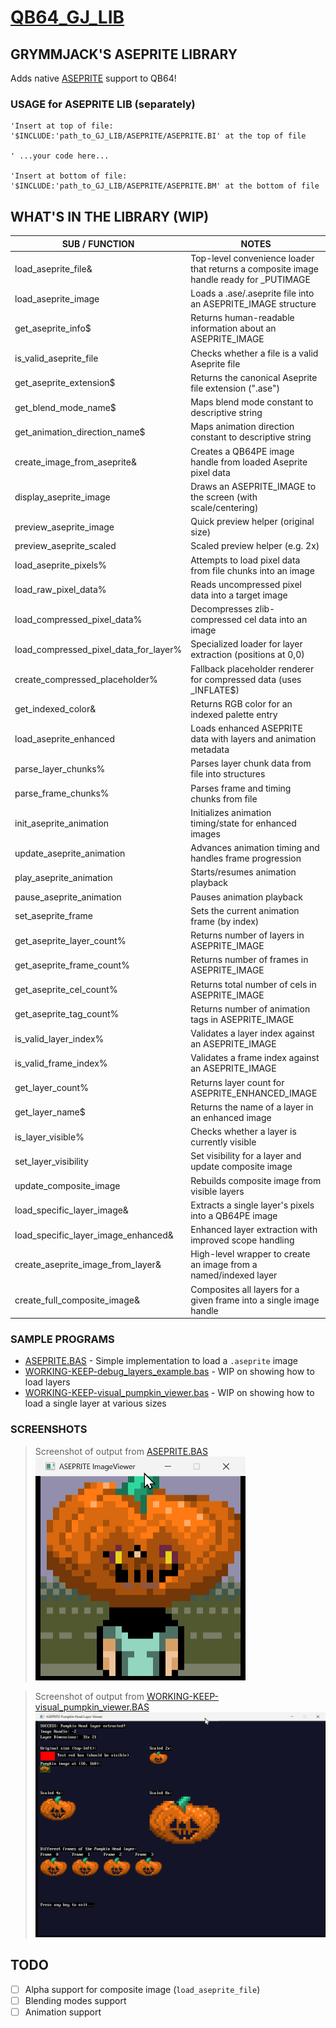 # [QB64_GJ_LIB](../README.md)
## GRYMMJACK'S ASEPRITE LIBRARY

Adds native [ASEPRITE](https://www.aseprite.org/) support to QB64!

### USAGE for ASEPRITE LIB (separately)
```basic
'Insert at top of file:
'$INCLUDE:'path_to_GJ_LIB/ASEPRITE/ASEPRITE.BI' at the top of file

' ...your code here...

'Insert at bottom of file: 
'$INCLUDE:'path_to_GJ_LIB/ASEPRITE/ASEPRITE.BM' at the bottom of file
```



## WHAT'S IN THE LIBRARY (WIP)
| SUB / FUNCTION | NOTES |
|----------------|-------|
| load_aseprite_file&      | Top-level convenience loader that returns a composite image handle ready for _PUTIMAGE
| load_aseprite_image      | Loads a .ase/.aseprite file into an ASEPRITE_IMAGE structure
| get_aseprite_info$       | Returns human-readable information about an ASEPRITE_IMAGE
| is_valid_aseprite_file   | Checks whether a file is a valid Aseprite file
| get_aseprite_extension$  | Returns the canonical Aseprite file extension (".ase")
| get_blend_mode_name$     | Maps blend mode constant to descriptive string
| get_animation_direction_name$ | Maps animation direction constant to descriptive string
| create_image_from_aseprite&| Creates a QB64PE image handle from loaded Aseprite pixel data
| display_aseprite_image   | Draws an ASEPRITE_IMAGE to the screen (with scale/centering)
| preview_aseprite_image   | Quick preview helper (original size)
| preview_aseprite_scaled  | Scaled preview helper (e.g. 2x)
| load_aseprite_pixels%    | Attempts to load pixel data from file chunks into an image
| load_raw_pixel_data%     | Reads uncompressed pixel data into a target image
| load_compressed_pixel_data% | Decompresses zlib-compressed cel data into an image
| load_compressed_pixel_data_for_layer% | Specialized loader for layer extraction (positions at 0,0)
| create_compressed_placeholder% | Fallback placeholder renderer for compressed data (uses _INFLATE$)
| get_indexed_color&       | Returns RGB color for an indexed palette entry
| load_aseprite_enhanced   | Loads enhanced ASEPRITE data with layers and animation metadata
| parse_layer_chunks%      | Parses layer chunk data from file into structures
| parse_frame_chunks%      | Parses frame and timing chunks from file
| init_aseprite_animation  | Initializes animation timing/state for enhanced images
| update_aseprite_animation| Advances animation timing and handles frame progression
| play_aseprite_animation  | Starts/resumes animation playback
| pause_aseprite_animation | Pauses animation playback
| set_aseprite_frame       | Sets the current animation frame (by index)
| get_aseprite_layer_count%| Returns number of layers in ASEPRITE_IMAGE
| get_aseprite_frame_count%| Returns number of frames in ASEPRITE_IMAGE
| get_aseprite_cel_count%  | Returns total number of cels in ASEPRITE_IMAGE
| get_aseprite_tag_count%  | Returns number of animation tags in ASEPRITE_IMAGE
| is_valid_layer_index%    | Validates a layer index against an ASEPRITE_IMAGE
| is_valid_frame_index%    | Validates a frame index against an ASEPRITE_IMAGE
| get_layer_count%         | Returns layer count for ASEPRITE_ENHANCED_IMAGE
| get_layer_name$          | Returns the name of a layer in an enhanced image
| is_layer_visible%        | Checks whether a layer is currently visible
| set_layer_visibility     | Set visibility for a layer and update composite image
| update_composite_image   | Rebuilds composite image from visible layers
| load_specific_layer_image& | Extracts a single layer's pixels into a QB64PE image
| load_specific_layer_image_enhanced& | Enhanced layer extraction with improved scope handling
| create_aseprite_image_from_layer& | High-level wrapper to create an image from a named/indexed layer
| create_full_composite_image& | Composites all layers for a given frame into a single image handle

### SAMPLE PROGRAMS
- [ASEPRITE.BAS](ASEPRITE.BAS) - Simple implementation to load a `.aseprite` image
- [WORKING-KEEP-debug_layers_example.bas](WORKING-KEEP-debug_layers_example.bas) - WIP on showing how to load layers
- [WORKING-KEEP-visual_pumpkin_viewer.bas](WORKING-KEEP-visual_pumpkin_viewer.bas) - WIP on showing how to load a single layer at various sizes

### SCREENSHOTS
> Screenshot of output from [ASEPRITE.BAS](ASEPRITE.BAS)
![Example output from [ASEPRITE.BAS](ASEPRITE.BAS)](ASEPRITE.png)

> Screenshot of output from [WORKING-KEEP-visual_pumpkin_viewer.BAS](WORKING-KEEP-visual_pumpkin_viewer.BAS)
![Example output from [WORKING-KEEP-visual_pumpkin_viewer.BAS](WORKING-KEEP-visual_pumpkin_viewer.BAS)](WORKING-KEEP-visual_pumpkin_viewer.png)

## TODO
- [ ] Alpha support for composite image (`load_aseprite_file`)
- [ ] Blending modes support
- [ ] Animation support